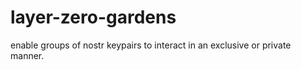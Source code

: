 # layer-zero-gardens
enable groups of nostr keypairs to interact in an exclusive or private manner. 
